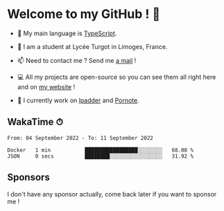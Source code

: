 # Welcome to my GitHub ! 🌃

- 🔭 My main language is [TypeScript](https://www.typescriptlang.org/).

- 🌱 I am a student at Lycée Turgot in Limoges, France.

- 📫 Need to contact me ? Send me <a href="mailto:mikkel@milescode.dev">a mail</a> !

- 💻 All my projects are open-source so you can see them all right here and on <a href="https://www.vexcited.ml">my website</a> !

- 👀 I currently work on [lpadder](https://github.com/Vexcited/lpadder) and [Pornote](https://github.com/Vexcited/Pornote).

## WakaTime ⏱

<!--START_SECTION:waka-->

```text
From: 04 September 2022 - To: 11 September 2022

Docker   1 min           █████████████████░░░░░░░░   68.08 %
JSON     0 secs          ████████░░░░░░░░░░░░░░░░░   31.92 %
```

<!--END_SECTION:waka-->

## Sponsors

I don't have any sponsor actually, come back later if you want to sponsor me !

